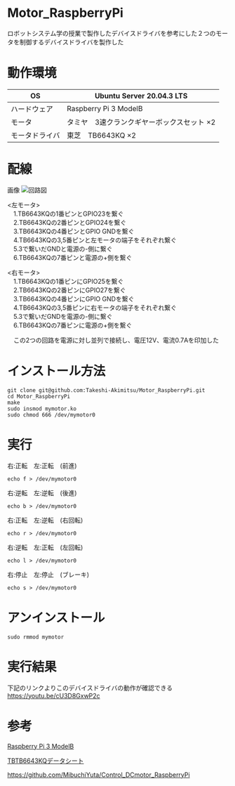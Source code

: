 # Motor_RaspberryPi
ロボットシステム学の授業で製作したデバイスドライバを参考にした２つのモータを制御するデバイスドライバを製作した

# 動作環境
|OS|Ubuntu Server 20.04.3 LTS|
|---|---|
|ハードウェア|Raspberry Pi 3 ModelB|
|モータ|タミヤ　3速クランクギヤーボックスセット ×2|
|モータドライバ|東芝　TB6643KQ ×2|

 # 配線
画像
![回路図](https://user-images.githubusercontent.com/97353827/149396445-e3beb1fa-9635-4022-901a-dfd397891cb1.jpg)

<左モータ>  
　1.TB6643KQの1番ピンとGPIO23を繋ぐ  
　2.TB6643KQの2番ピンとGPIO24を繋ぐ  
　3.TB6643KQの4番ピンとGPIO GNDを繋ぐ  
　4.TB6643KQの3,5番ピンと左モータの端子をそれぞれ繋ぐ  
　5.3で繋いだGNDと電源の-側に繋ぐ  
　6.TB6643KQの7番ピンと電源の+側を繋ぐ  

<右モータ>  
　1.TB6643KQの1番ピンにGPIO25を繋ぐ  
　2.TB6643KQの2番ピンにGPIO27を繋ぐ  
　3.TB6643KQの4番ピンにGPIO GNDを繋ぐ  
　4.TB6643KQの3,5番ピンに右モータの端子をそれぞれ繋ぐ  
　5.3で繋いだGNDを電源の-側に繋ぐ  
　6.TB6643KQの7番ピンに電源の+側を繋ぐ


　この2つの回路を電源に対し並列で接続し、電圧12V、電流0.7Aを印加した
 
# インストール方法
```
git clone git@github.com:Takeshi-Akimitsu/Motor_RaspberryPi.git
cd Motor_RaspberryPi
make
sudo insmod mymotor.ko  
sudo chmod 666 /dev/mymotor0  
```

# 実行
右:正転　左:正転　(前進)
```
echo f > /dev/mymotor0 
```

右:逆転　左:逆転　(後進)
```
echo b > /dev/mymotor0 
```

右:正転　左:逆転　(右回転)
```
echo r > /dev/mymotor0 
```

右:逆転　左:正転　(左回転)
```
echo l > /dev/mymotor0 
```

右:停止　左:停止　(ブレーキ)
```
echo s > /dev/mymotor0 
```

# アンインストール
```
sudo rmmod mymotor 
```

# 実行結果
下記のリンクよりこのデバイスドライバの動作が確認できる  
https://youtu.be/cU3D8GxwP2c

# 参考
[Raspberry Pi 3 ModelB](https://datasheets.raspberrypi.com/rpi3/raspberry-pi-3-b-reduced-schematics.pdf)  

[TBTB6643KQデータシート](http://www.kyohritsu.jp/eclib/OTHER/DATASHEET/TOSHIBA/tb6643kq.pdf)

https://github.com/MibuchiYuta/Control_DCmotor_RaspberryPi

